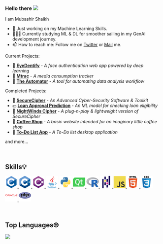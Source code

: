 ### Hello there <img src="https://raw.githubusercontent.com/MartinHeinz/MartinHeinz/master/wave.gif" width="25px">
 
 I am Mubashir Shaikh

- 🔧 Just working on my Machine Learning Skills.
- 🧑🏻‍💻 Currently studying ML & DL for smoother sailing in my GenAI development journey.
- 📫 How to reach me: Follow me on [Twitter](https://x.com/skmubashirrr)
 or [Mail](mailto:mubashirshaikh1666@gmail.com) me.


Current Projects:

- 🪪 **[EyeDentify](https://github.com/Mubashirr101/EyeDentify)** - *A face authentication web app powered by deep learning*
- 🍿 **[Mtrac](https://github.com/Mubashirr101/Movie-Tracker)** - *A media consumption tracker* 
- 🔬 **[The Automator](https://github.com/Mubashirr101/The_Automator)** - *A tool for automating data analysis workflow*


Completed Projects:

- 🔐 **[SecureCipher](https://github.com/Mubashirr101/SecureCipher)** - *An Advanced Cyber-Security Software & Toolkit*
- 💵 **[Loan Approval Prediction](https://github.com/Mubashirr101/Loan-Approval-Prediction-Model)** - *An ML model for checking loan eligibility*
- 🌙 **[NightWinds Cipher](https://github.com/Mubashirr101/NightWinds_Cipher)** - *A plug-n-play & lightweight version of SecureCipher*
- 🏪 **[Coffee Shop](https://github.com/Mubashirr101/coffeeshop)** - *A basic website intended for an imaginary little coffee shop*
- 📝 **[To-Do List App](https://github.com/Mubashirr101/To-Do-List)** - *A To-Do list desktop application*

and more...

<br>
<h2>Skills💡</h2>
<div>
  <p align="left">
    <a href="https://www.cprogramming.com/" target="_blank" rel="noreferrer">
      <img src="https://raw.githubusercontent.com/devicons/devicon/master/icons/c/c-original.svg" alt="c" width="40" height="40"/>
    </a>
    <a href="https://www.w3schools.com/cpp/" target="_blank" rel="noreferrer">
      <img src="https://raw.githubusercontent.com/devicons/devicon/master/icons/cplusplus/cplusplus-original.svg" alt="cplusplus" width="40" height="40"/>
    </a>
    <a href="https://docs.microsoft.com/en-us/dotnet/csharp/" target="_blank" rel="noreferrer">
      <img src="https://raw.githubusercontent.com/devicons/devicon/master/icons/csharp/csharp-original.svg" alt="csharp" width="40" height="40"/>
    </a>
    <a href="https://www.java.com" target="_blank" rel="noreferrer">
      <img src="https://raw.githubusercontent.com/devicons/devicon/master/icons/java/java-original.svg" alt="java" width="40" height="40"/>
    </a>
    <a href="https://www.python.org" target="_blank" rel="noreferrer">
      <img src="https://raw.githubusercontent.com/devicons/devicon/master/icons/python/python-original.svg" alt="python" width="40" height="40"/>
    </a>
    <a href="https://www.qt.io/" target="_blank" rel="noreferrer">
      <img src="https://raw.githubusercontent.com/devicons/devicon/master/icons/qt/qt-original.svg" alt="qt" width="40" height="40"/>
    </a>
    <a href="https://www.r-project.org/" target="_blank" rel="noreferrer">
      <img src="https://raw.githubusercontent.com/devicons/devicon/master/icons/r/r-original.svg" alt="r" width="40" height="40"/>
    </a>
    <a href="https://pandas.pydata.org/" target="_blank" rel="noreferrer">
      <img src="https://raw.githubusercontent.com/devicons/devicon/master/icons/pandas/pandas-original.svg" alt="pandas" width="40" height="40"/>
    </a>
    <a href="https://developer.mozilla.org/en-US/docs/Web/JavaScript" target="_blank" rel="noreferrer">
      <img src="https://raw.githubusercontent.com/devicons/devicon/master/icons/javascript/javascript-original.svg" alt="javascript" width="40" height="40"/>
    </a>
    <a href="https://www.w3.org/html/" target="_blank" rel="noreferrer">
      <img src="https://raw.githubusercontent.com/devicons/devicon/master/icons/html5/html5-original-wordmark.svg" alt="html5" width="40" height="40"/>
    </a>
    <a href="https://www.w3schools.com/css/" target="_blank" rel="noreferrer">
      <img src="https://raw.githubusercontent.com/devicons/devicon/master/icons/css3/css3-original-wordmark.svg" alt="css3" width="40" height="40"/>
    </a>
    <a href="https://www.oracle.com/" target="_blank" rel="noreferrer">
      <img src="https://raw.githubusercontent.com/devicons/devicon/master/icons/oracle/oracle-original.svg" alt="oracle" width="40" height="40"/>
    </a>
     <a href="https://www.php.net" target="_blank" rel="noreferrer">
      <img src="https://raw.githubusercontent.com/devicons/devicon/master/icons/php/php-original.svg" alt="php" width="40" height="40"/>
    </a>
  </p>
</div>
    

<br>


<!---<h2> Stats📊 </h2>
<img src="https://github-readme-stats.vercel.app/api?username=Mubashirr101&&show_icons=true&title_color=ffffff&icon_color=bb2acf&text_color=daf7dc&bg_color=160a33">--->
<h2> Top Languages🌐 </h2>
<img src="https://github-readme-stats.vercel.app/api/top-langs/?username=Mubashirr101&layout=compact&bg_color=160a33&text_color=ffffff&title_color=ffffff">
